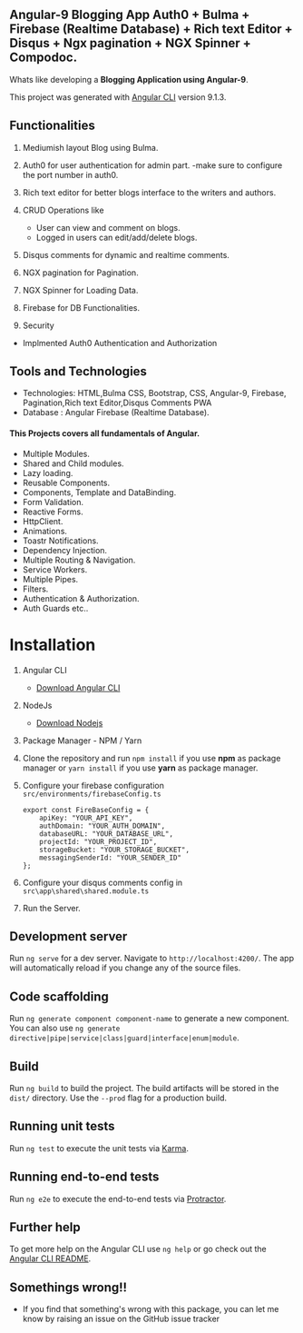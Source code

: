 ## Angular-9 Blogging App Auth0 + Bulma + Firebase (Realtime Database) + Rich text Editor + Disqus + Ngx pagination + NGX Spinner + Compodoc.

Whats like developing a **Blogging Application using Angular-9**.


This project was generated with [Angular CLI](https://github.com/angular/angular-cli) version 9.1.3.

## Functionalities

1.  Mediumish layout Blog using Bulma.
2.  Auth0 for user authentication for admin part.
    -make sure to configure the port number in auth0.
3.  Rich text editor for better blogs interface to the writers and authors.
4.  CRUD Operations like
    - User can view and comment on blogs.
    - Logged in users can edit/add/delete blogs.
5.  Disqus comments for dynamic and realtime comments.
6.  NGX pagination for Pagination.
7.  NGX Spinner for Loading Data.
8.  Firebase for DB Functionalities.

1.  Security

- Implmented Auth0 Authentication and Authorization

## Tools and Technologies

- Technologies: HTML,Bulma CSS, Bootstrap, CSS, Angular-9, Firebase, Pagination,Rich text Editor,Disqus Comments PWA
- Database : Angular Firebase (Realtime Database).

#### This Projects covers all fundamentals of Angular.

- Multiple Modules.
- Shared and Child modules.
- Lazy loading.
- Reusable Components.
- Components, Template and DataBinding.
- Form Validation.
- Reactive Forms.
- HttpClient.
- Animations.
- Toastr Notifications.
- Dependency Injection.
- Multiple Routing & Navigation.
- Service Workers.
- Multiple Pipes.
- Filters.
- Authentication & Authorization.
- Auth Guards etc..

# Installation

1.  Angular CLI
    - [Download Angular CLI](https://cli.angular.io/)
2.  NodeJs
    - [Download Nodejs](https://nodejs.org/en/download/)
3.  Package Manager - NPM / Yarn
4.  Clone the repository and run `npm install` if you use **npm** as package manager or `yarn install` if you use **yarn** as package manager.

5.  Configure your firebase configuration `src/environments/firebaseConfig.ts`

    ```
    export const FireBaseConfig = {
        apiKey: "YOUR_API_KEY",
        authDomain: "YOUR_AUTH_DOMAIN",
        databaseURL: "YOUR_DATABASE_URL",
        projectId: "YOUR_PROJECT_ID",
        storageBucket: "YOUR_STORAGE_BUCKET",
        messagingSenderId: "YOUR_SENDER_ID"
    };
    ```
6.  Configure your disqus comments config in `src\app\shared\shared.module.ts`  
6. Run the Server.    

## Development server

Run `ng serve` for a dev server. Navigate to `http://localhost:4200/`. The app will automatically reload if you change any of the source files.

## Code scaffolding

Run `ng generate component component-name` to generate a new component. You can also use `ng generate directive|pipe|service|class|guard|interface|enum|module`.

## Build

Run `ng build` to build the project. The build artifacts will be stored in the `dist/` directory. Use the `--prod` flag for a production build.

## Running unit tests

Run `ng test` to execute the unit tests via [Karma](https://karma-runner.github.io).

## Running end-to-end tests

Run `ng e2e` to execute the end-to-end tests via [Protractor](http://www.protractortest.org/).

## Further help

To get more help on the Angular CLI use `ng help` or go check out the [Angular CLI README](https://github.com/angular/angular-cli/blob/master/README.md).

## Somethings wrong!!

- If you find that something's wrong with this package, you can let me know by raising an issue on the GitHub issue tracker
